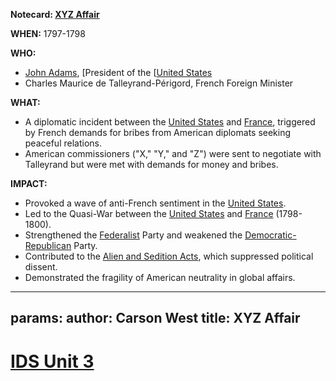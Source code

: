 **Notecard: [XYZ Affair](./../xyz-affair/)**

**WHEN:** 1797-1798

**WHO:**
* [John Adams](./../john-adams/), [President of the [[United States](./../president-of-the-[[united-states/)
* Charles Maurice de Talleyrand-Périgord, French Foreign Minister

**WHAT:**
* A diplomatic incident between the [United States](./../united-states/) and [France](./../france/), triggered by French demands for bribes from American diplomats seeking peaceful relations.
* American commissioners ("X," "Y," and "Z") were sent to negotiate with Talleyrand but were met with demands for money and bribes.

**IMPACT:**
* Provoked a wave of anti-French sentiment in the [United States](./../united-states/).
* Led to the Quasi-War between the [United States](./../united-states/) and [France](./../france/) (1798-1800).
* Strengthened the [Federalist](./../federalist/) Party and weakened the [Democratic-Republican](./../democratic-republican/) Party.
* Contributed to the [Alien and Sedition Acts](./../alien-and-sedition-acts/), which suppressed political dissent.
* Demonstrated the fragility of American neutrality in global affairs.
---
params:
	author: Carson West
title: XYZ Affair
--- 
# [IDS Unit 3](./../ids-unit-3/)